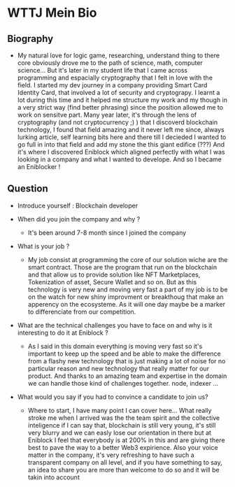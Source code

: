 # WTTJ Mein Bio

## Biography
-  My natural love for logic game, researching, understand thing to there core obviously drove me to the path 
of science, math, computer science... But it's later in my student life that I came across programming and 
espacially cryptography that I felt in love with the field. I started my dev journey in a company providing Smart Card Identity Card, 
that involved a lot of security and cryptograpy. I learnt a lot during this time and it helped me structure my
work and my though in a very strict way (find better phrasing) since the position allowed me to work on sensitve
part. Many year later, it's through the lens of cryptography (and not cryptocurrency ;) ) that I discoverd blockchain
technology, I found that field amazing and it never left me since, always lurking article, self learning bits
here and there till I decieded I wanted to go full in into that field and add my stone the this giant edifice (???)
And it's where I discovered Eniblock which aligned perfectly with what I was looking in a company and what I wanted
to develope. And so I became an Eniblocker !

## Question
- Introduce yourself : Blockchain developer 
- When did you join the company and why ?
    - It's been around 7-8 month since I joined the company

- What is your job ?
    - My job consist at programming the core of our solution wiche are the smart contract. Those are the program
    that run on the blockchain and that allow us to provide solution like NFT Marketplaces, Tokenization of asset,
    Secure Wallet and so on. But as this technology is very new and moving very fast a part of my job is to be on
    the watch for new shiny improvment or breakthoug that make an apperency on the ecosysteme. As it will one day maybe be a marker to differenciate from our competition. 

- What are the technical challenges you have to face on and why is it interesting to do it at Eniblock ?
    - As I said in this domain everything is moving very fast so it's important to keep up the speed and be able
    to make the difference from a flashy new technology that is just making a lot of noise for no particular 
    reason and new technology that really matter for our product. And thanks to an amazing team and expertise
    in the domain we can handle those kind of challenges together.
    node, indexer ...

- What would you say if you had to convince a candidate to join us?
    - Where to start, I have many point I can cover here... 
    What really stroke me when I arrived was the the team spirit and the collective inteligence if I can say that, 
    blockchain is still very young, it's still very blurry and we can easly lose our orientation in there but at 
    Eniblock I feel that everybody is at 200% in this and are giving there best to pave the way to a better Web3
    expirience. 
    Also your voice matter in the company, it's very refreshing to have such a transparent company on all level,
    and if you have something to say, an idea to share you are more than welcome to do so and it will be takin 
    into account 